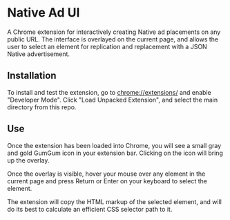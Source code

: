 # Native Ad UI
A Chrome extension for interactively creating Native ad placements on any public URL. The interface is overlayed on the current page, and allows the user to select an element for replication and replacement with a JSON Native advertisement.

## Installation
To install and test the extension, go to [chrome://extensions/](chrome://extensions/) and enable "Developer Mode". Click "Load Unpacked Extension", and select the main directory from this repo.

## Use
Once the extension has been loaded into Chrome, you will see a small gray and gold GumGum icon in your extension bar. Clicking on the icon will bring up the overlay.

Once the overlay is visible, hover your mouse over any element in the current page and press Return or Enter on your keyboard to select the element.

The extension will copy the HTML markup of the selected element, and will do its best to calculate an efficient CSS selector path to it.
